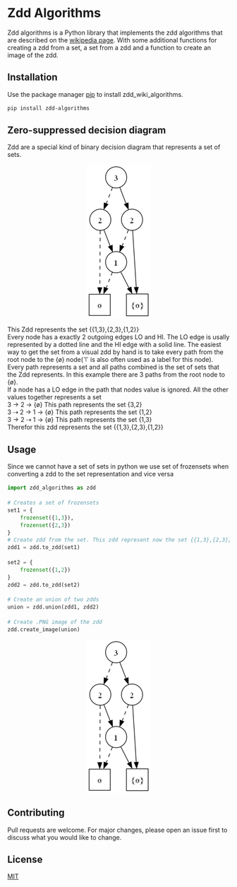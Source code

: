 # Zdd Algorithms

Zdd algorithms is a Python library that implements the zdd algorithms that are described on the [wikipedia page](https://en.wikipedia.org/wiki/Zero-suppressed_decision_diagram). With some additional functions for creating a zdd from a set, a set from a zdd and a function to create an image of the zdd.

## Installation

Use the package manager [pip](https://pip.pypa.io/en/stable/) to install zdd_wiki_algorithms.

```bash
pip install zdd-algorithms
```

## Zero-suppressed decision diagram

Zdd are a special kind of binary decision diagram that represents a set of sets.

<p align="center">
  <img src="https://raw.githubusercontent.com/Thilo-J/zdd_algorithms/e4185fbbc28a4c59e93c847044b9b9964523dd19/13_23_12.png" alt="zdd"/>
</p>

This Zdd represents the set {{1,3},{2,3},{1,2}} \
Every node has a exactly 2 outgoing edges LO and HI. The LO edge is usally represented by a dotted line and the HI edge with a solid line.
The easiest way to get the set from a visual zdd by hand is to take every path from the root node to the {ø} node(⊤ is also often used as a label for this node).\
Every path represents a set and all paths combined is the set of sets that the Zdd represents.
In this example there are 3 paths from the root node to {ø}. \
If a node has a LO edge in the path that nodes value is ignored. All the other values together represents a set \
3 → 2 → {ø} This path represents the set {3,2} \
3 ⇢ 2 → 1 → {ø} This path represents the set {1,2} \
3 → 2 ⇢ 1 → {ø} This path represents the set {1,3} \
Therefor this zdd represents the set {{1,3},{2,3},{1,2}}

## Usage

Since we cannot have a set of sets in python we use set of frozensets when converting a zdd to the set representation and vice versa

```python
import zdd_algorithms as zdd

# Creates a set of frozensets
set1 = {
    frozenset({1,3}),
    frozenset({2,3})
}
# Create zdd from the set. This zdd represent now the set {{1,3},{2,3}}
zdd1 = zdd.to_zdd(set1)

set2 = {
    frozenset({1,2})
}
zdd2 = zdd.to_zdd(set2)

# Create an union of two zdds
union = zdd.union(zdd1, zdd2)

# Create .PNG image of the zdd
zdd.create_image(union)
```

<p align="center">
  <img src="https://raw.githubusercontent.com/Thilo-J/zdd_algorithms/e4185fbbc28a4c59e93c847044b9b9964523dd19/13_23_12.png" alt="zdd"/>
</p>

## Contributing

Pull requests are welcome. For major changes, please open an issue first
to discuss what you would like to change.

## License

[MIT](https://choosealicense.com/licenses/mit/)
